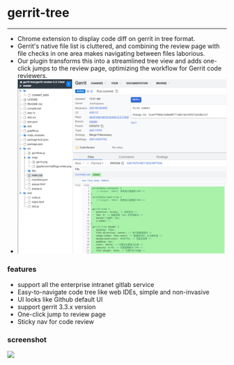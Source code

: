 # gerrit-tree
****


- Chrome extension to display code diff on gerrit in tree format. 
- Gerrit's native file list is cluttered, and combining the review page with file checks in one area makes navigating between files laborious.
-  Our plugin transforms this into a streamlined tree view and adds one-click jumps to the review page, optimizing the workflow for Gerrit code reviewers.
-  ![alt text](src\imgs\image.png)

### features

* support all the enterprise intranet gitlab service
* Easy-to-navigate code tree like web IDEs, simple and non-invasive
* UI looks like Github default UI
* support gerrit 3.3.x version
* One-click jump to review page
* Sticky nav for code review



### screenshot

![](https://s2.loli.net/2025/01/03/vkWOcwI5e6GD8ol.gif)


